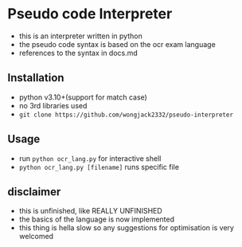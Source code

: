 # Pseudo code Interpreter
- this is an interpreter written in python
- the pseudo code syntax is based on the ocr exam language
- references to the syntax in docs.md

## Installation
- python v3.10+(support for match case)
- no 3rd libraries used
- `git clone https://github.com/wongjack2332/pseudo-interpreter`

## Usage
- run `python ocr_lang.py` for interactive shell
- `python ocr_lang.py [filename]` runs specific file

## disclaimer
- this is unfinished, like REALLY UNFINISHED
- the basics of the language is now implemented
- this thing is hella slow so any suggestions for optimisation is very welcomed
